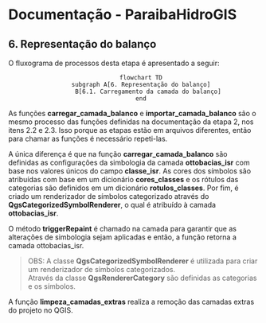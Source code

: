 # Documentação - ParaibaHidroGIS

## 6. Representação do balanço

O fluxograma de processos desta etapa é apresentado a seguir:

<center>

```mermaid
    flowchart TD
    subgraph A[6. Representação do balanço]
        B[6.1. Carregamento da camada do balanço]
    end
```
</center>

As funções **carregar_camada_balanco** e **importar_camada_balanco** são o mesmo processo das funções definidas na documentação da etapa 2, nos itens 2.2 e 2.3. Isso porque as etapas estão em arquivos diferentes, então para chamar as funções é necessário repeti-las.

A única diferença é que na função **carregar_camada_balanco** são definidas as configurações da simbologia da camada **ottobacias_isr** com base nos valores únicos do campo **classe_isr**. As cores dos símbolos são atribuídas com base em um dicionário **cores_classes** e os rótulos das categorias são definidos em um dicionário **rotulos_classes**. Por fim, é criado um renderizador de símbolos categorizado através do **QgsCategorizedSymbolRenderer**, o qual é atribuído à camada **ottobacias_isr**. 

O método **triggerRepaint** é chamado na camada para garantir que as alterações de simbologia sejam aplicadas e então, a função retorna a camada ottobacias_isr.

> OBS: A classe **QgsCategorizedSymbolRenderer** é utilizada para criar um renderizador de símbolos categorizados.\
 Através da classe **QgsRendererCategory** são definidas as categorias e os símbolos.

 A função **limpeza_camadas_extras** realiza a remoção das camadas extras do projeto no QGIS.